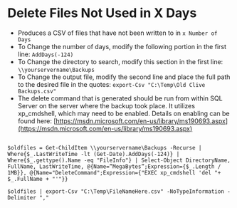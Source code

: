 # Delete Files Not Used in X Days

- Produces a CSV of files that have not been written to in `x Number of Days`
- To Change the number of days, modify the following portion in the first line: `AddDays(-124)`
- To Change the directory to search, modify this section in the first line: `\\yourservername\Backups`
- To Change the output file, modify the second line and place the full path to the desired file in the quotes: `export-Csv "C:\Temp\Old Clive Backups.csv"`
- The delete command that is generated should be run from within SQL Server on the server where the backup took place. It utilizes xp\_cmdshell, which may need to be enabled. Details on enabling can be found here: [https://msdn.microsoft.com/en-us/library/ms190693.aspx](https://msdn.microsoft.com/en-us/library/ms190693.aspx)

  

```

$oldfiles = Get-ChildItem \\yourservername\Backups -Recurse | Where{$_.LastWriteTime -lt (Get-Date).AddDays(-124)} | Where{$_.gettype().Name -eq "FileInfo"} | Select-Object DirectoryName, FullName, LastWriteTime, @{Name=”MegaBytes”;Expression={$_.Length / 1MB}}, @{Name="DeleteCommand";Expression={"EXEC xp_cmdshell 'del "+ $_.FullName + "'"}}

$oldfiles | export-Csv "C:\Temp\FileNameHere.csv" -NoTypeInformation -Delimiter ","

```